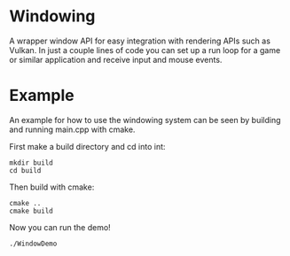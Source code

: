 # Windowing
A wrapper window API for easy integration with rendering APIs such as Vulkan. In just a couple lines of code you can set up a run loop for a game or similar application and receive input and mouse events.


# Example

An example for how to use the windowing system can be seen by building and running main.cpp with cmake.

First make a build directory and cd into int:

    mkdir build
    cd build
    
Then build with cmake:
    
    cmake ..
    cmake build
    
Now you can run the demo!

    ./WindowDemo
